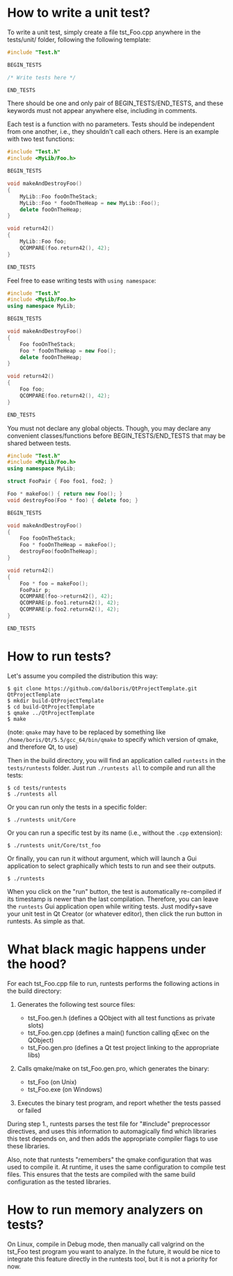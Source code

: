 
# How to write a unit test?

To write a unit test, simply create a file tst_Foo.cpp anywhere in the
tests/unit/ folder, following the following template:

```cpp
#include "Test.h"

BEGIN_TESTS

/* Write tests here */

END_TESTS
```

There should be one and only pair of BEGIN_TESTS/END_TESTS, and these keywords
must not appear anywhere else, including in comments.

Each test is a function with no parameters. Tests should be independent from
one another, i.e., they shouldn't call each others. Here is an example with
two test functions:

```cpp
#include "Test.h"
#include <MyLib/Foo.h>

BEGIN_TESTS

void makeAndDestroyFoo()
{
    MyLib::Foo fooOnTheStack;
    MyLib::Foo * fooOnTheHeap = new MyLib::Foo();
    delete fooOnTheHeap;
}

void return42()
{
    MyLib::Foo foo;
    QCOMPARE(foo.return42(), 42);
}

END_TESTS
```

Feel free to ease writing tests with `using namespace`:

```cpp
#include "Test.h"
#include <MyLib/Foo.h>
using namespace MyLib;

BEGIN_TESTS

void makeAndDestroyFoo()
{
    Foo fooOnTheStack;
    Foo * fooOnTheHeap = new Foo();
    delete fooOnTheHeap;
}

void return42()
{
    Foo foo;
    QCOMPARE(foo.return42(), 42);
}

END_TESTS
```

You must not declare any global objects. Though, you may declare any
convenient classes/functions before BEGIN_TESTS/END_TESTS that may
be shared between tests.

```cpp
#include "Test.h"
#include <MyLib/Foo.h>
using namespace MyLib;

struct FooPair { Foo foo1, foo2; }

Foo * makeFoo() { return new Foo(); }
void destroyFoo(Foo * foo) { delete foo; }

BEGIN_TESTS

void makeAndDestroyFoo()
{
    Foo fooOnTheStack;
    Foo * fooOnTheHeap = makeFoo();
    destroyFoo(fooOnTheHeap);
}

void return42()
{
    Foo * foo = makeFoo();
    FooPair p;
    QCOMPARE(foo->return42(), 42);
    QCOMPARE(p.foo1.return42(), 42);
    QCOMPARE(p.foo2.return42(), 42);
}

END_TESTS
```


# How to run tests?

Let's assume you compiled the distribution this way:

```shell
$ git clone https://github.com/dalboris/QtProjectTemplate.git QtProjectTemplate
$ mkdir build-QtProjectTemplate
$ cd build-QtProjectTemplate
$ qmake ../QtProjectTemplate
$ make
```
(note: `qmake` may have to be replaced by something like `/home/boris/Qt/5.5/gcc_64/bin/qmake` to specify which version of qmake, and therefore Qt, to use)

Then in the build directory, you will find an application called `runtests` in the `tests/runtests` folder. Just run `./runtests all` to compile and run all the tests:

```shell
$ cd tests/runtests
$ ./runtests all
```

Or you can run only the tests in a specific folder:

```shell
$ ./runtests unit/Core
```

Or you can run a specific test by its name (i.e., without the `.cpp` extension):

```shell
$ ./runtests unit/Core/tst_foo
```

Or finally, you can run it without argument, which will launch a Gui application to select graphically which tests
to run and see their outputs. 

```shell
$ ./runtests
```

When you click on the "run" button, the test is automatically re-compiled if its timestamp is newer than the last compilation. Therefore, you can leave the `runtests` Gui application open while writing tests. Just modify+save your unit test in Qt Creator (or whatever editor), then click the run button in runtests. As simple as that.


# What black magic happens under the hood?

For each tst_Foo.cpp file to run, runtests performs the following actions in the build directory:

  1. Generates the following test source files:
      - tst_Foo.gen.h    (defines a QObject with all test functions as private slots)
      - tst_Foo.gen.cpp  (defines a main() function calling qExec on the QObject)
      - tst_Foo.gen.pro  (defines a Qt test project linking to the appropriate libs)

  2. Calls qmake/make on tst_Foo.gen.pro, which generates the binary:
      - tst_Foo     (on Unix)
      - tst_Foo.exe (on Windows)

  3. Executes the binary test program, and report whether the tests passed or failed

During step 1., runtests parses the test file for "#include" preprocessor directives, and uses this information to automagically find which libraries this test depends on, and then adds the appropriate compiler flags to use these libraries.

Also, note that runtests "remembers" the qmake configuration that was used to compile it. At runtime, it uses the same configuration to compile test files. This ensures that the tests are compiled with the same build configuration as the tested libraries.

# How to run memory analyzers on tests?

On Linux, compile in Debug mode, then manually call valgrind on the tst_Foo
test program you want to analyze. In the future, it would be nice to 
integrate this feature directly in the runtests tool, but it is not a
priority for now.

